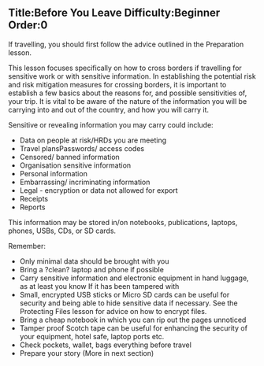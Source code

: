 Title:Before You Leave
Difficulty:Beginner
Order:0
---
If travelling, you should first follow the advice outlined in the Preparation lesson.

This lesson focuses specifically on how to cross borders if travelling for sensitive work or with sensitive information. In establishing the potential risk and risk mitigation measures for crossing borders, it is important to establish a few basics about the reasons for, and possible sensitivities of, your trip. It is vital to be aware of the nature of the information you will be carrying into and out of the country, and how you will carry it.

Sensitive or revealing information you may carry could include:

*   Data on people at risk/HRDs you are meeting
*   Travel plansPasswords/ access codes
*   Censored/ banned information
*   Organisation sensitive information
*   Personal information
*   Embarrassing/ incriminating information
*   Legal - encryption or data not allowed for export
*   Receipts
*   Reports


This information may be stored in/on notebooks, publications, laptops, phones, USBs, CDs, or SD cards.

Remember:

*   Only minimal data should be brought with you
*   Bring a ?clean? laptop and phone if possible
*   Carry sensitive information and electronic equipment in hand luggage, as at least you know If it has been tampered with
*   Small, encrypted USB sticks or Micro SD cards can be useful for security and being able to hide sensitive data if necessary. See the Protecting Files lesson for advice on how to encrypt files.
*   Bring a cheap notebook in which you can rip out the pages unnoticed
*   Tamper proof Scotch tape can be useful for enhancing the security of your equipment, hotel safe, laptop ports etc.
*    Check pockets, wallet, bags everything before travel
*   Prepare your story (More in next section)